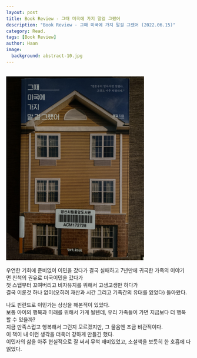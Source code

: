 ```yaml
---
layout: post
title: Book Review - 그때 미국에 가지 말걸 그랬어
description: "Book Review - 그때 미국에 가지 말걸 그랬어 (2022.06.15)" 
category: Read.
tags: [Book Review]
author: Haan
image:
  background: abstract-10.jpg
---
```

<br/>

<img src="/assets/img/2022/BR_220615.jpg" height="500">

우연한 기회에 준비없이 이민을 갔다가 결국 실패하고 7년만에 귀국한 가족의 이야기   
먼 친척의 권유로 미국이민을 갔다가    
첫 스탭부터 꼬여버리고 비자유지를 위해서 고생고생만 하다가    
결국 이룬것 하나 없이(오히려 재산과 시간 그리고 기족간의 유대를 잃었다) 돌아왔다. 

나도 핀란드로 이민가는 상상을 해본적이 있었다.     
보통 아이의 행복과 미래를 위해서 가게 될텐데, 우리 가족들이 가면 지금보다 더 행복 할 수 있을까?   
지금 만족스럽고 행복해서 그런지 모르겠지만, 그 물음엔 조금 비관적이다.    
이 책이 내 이런 생각을 더욱더 강하게 만들긴 했다.     
이민자의 삶을 아주 현실적으로 잘 써서 무척 재미있었고, 소설책을 보듯히 한 호흡에 다 읽었다. 